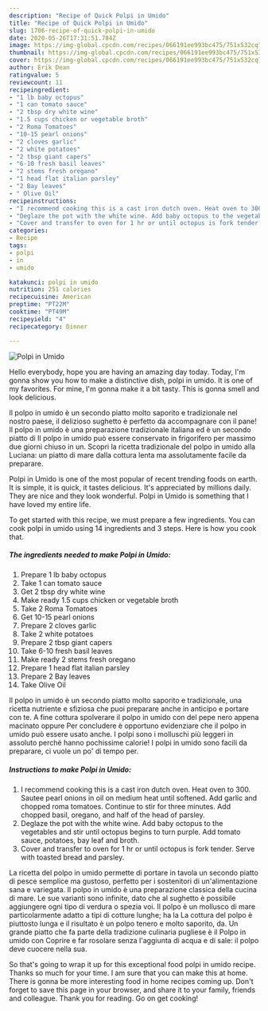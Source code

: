 ```yaml
---
description: "Recipe of Quick Polpi in Umido"
title: "Recipe of Quick Polpi in Umido"
slug: 1706-recipe-of-quick-polpi-in-umido
date: 2020-05-26T17:31:51.784Z
image: https://img-global.cpcdn.com/recipes/066191ee993bc475/751x532cq70/polpi-in-umido-recipe-main-photo.jpg
thumbnail: https://img-global.cpcdn.com/recipes/066191ee993bc475/751x532cq70/polpi-in-umido-recipe-main-photo.jpg
cover: https://img-global.cpcdn.com/recipes/066191ee993bc475/751x532cq70/polpi-in-umido-recipe-main-photo.jpg
author: Erik Dean
ratingvalue: 5
reviewcount: 11
recipeingredient:
- "1 lb baby octopus"
- "1 can tomato sauce"
- "2 tbsp dry white wine"
- "1.5 cups chicken or vegetable broth"
- "2 Roma Tomatoes"
- "10-15 pearl onions"
- "2 cloves garlic"
- "2 white potatoes"
- "2 tbsp giant capers"
- "6-10 fresh basil leaves"
- "2 stems fresh oregano"
- "1 head flat italian parsley"
- "2 Bay leaves"
- " Olive Oil"
recipeinstructions:
- "I recommend cooking this is a cast iron dutch oven. Heat oven to 300. Sautee pearl onions in oil on medium heat until softened. Add garlic and chopped roma tomatoes. Continue to stir for three minutes. Add chopped basil, oregano, and half of the head of parsley."
- "Deglaze the pot with the white wine. Add baby octopus to the vegetables and stir until octopus begins to turn purple. Add tomato sauce, potatoes, bay leaf and broth."
- "Cover and transfer to oven for 1 hr or until octopus is fork tender. Serve with toasted bread and parsley."
categories:
- Recipe
tags:
- polpi
- in
- umido

katakunci: polpi in umido 
nutrition: 251 calories
recipecuisine: American
preptime: "PT22M"
cooktime: "PT49M"
recipeyield: "4"
recipecategory: Dinner

---
```



![Polpi in Umido](https://img-global.cpcdn.com/recipes/066191ee993bc475/751x532cq70/polpi-in-umido-recipe-main-photo.jpg)

Hello everybody, hope you are having an amazing day today. Today, I'm gonna show you how to make a distinctive dish, polpi in umido. It is one of my favorites. For mine, I'm gonna make it a bit tasty. This is gonna smell and look delicious.

Il polpo in umido è un secondo piatto molto saporito e tradizionale nel nostro paese, il delizioso sughetto è perfetto da accompagnare con il pane! Il polpo in umido è una preparazione tradizionale italiana ed è un secondo piatto di Il polpo in umido può essere conservato in frigorifero per massimo due giorni chiuso in un. Scopri la ricetta tradizionale del polpo in umido alla Luciana: un piatto di mare dalla cottura lenta ma assolutamente facile da preparare.

Polpi in Umido is one of the most popular of recent trending foods on earth. It is simple, it is quick, it tastes delicious. It's appreciated by millions daily. They are nice and they look wonderful. Polpi in Umido is something that I have loved my entire life.


To get started with this recipe, we must prepare a few ingredients. You can cook polpi in umido using 14 ingredients and 3 steps. Here is how you cook that.

<!--inarticleads1-->

##### The ingredients needed to make Polpi in Umido:

1. Prepare 1 lb baby octopus
1. Take 1 can tomato sauce
1. Get 2 tbsp dry white wine
1. Make ready 1.5 cups chicken or vegetable broth
1. Take 2 Roma Tomatoes
1. Get 10-15 pearl onions
1. Prepare 2 cloves garlic
1. Take 2 white potatoes
1. Prepare 2 tbsp giant capers
1. Take 6-10 fresh basil leaves
1. Make ready 2 stems fresh oregano
1. Prepare 1 head flat italian parsley
1. Prepare 2 Bay leaves
1. Take  Olive Oil


Il polpo in umido è un secondo piatto molto saporito e tradizionale, una ricetta nutriente e sfiziosa che puoi preparare anche in anticipo e portare con te. A fine cottura spolverare il polpo in umido con del pepe nero appena macinato oppure Per concludere è opportuno evidenziare che il polpo in umido può essere usato anche. I polpi sono i molluschi più leggeri in assoluto perché hanno pochissime calorie! I polpi in umido sono facili da preparare, ci vuole un po&#39; di tempo per. 

<!--inarticleads2-->

##### Instructions to make Polpi in Umido:

1. I recommend cooking this is a cast iron dutch oven. Heat oven to 300. Sautee pearl onions in oil on medium heat until softened. Add garlic and chopped roma tomatoes. Continue to stir for three minutes. Add chopped basil, oregano, and half of the head of parsley.
1. Deglaze the pot with the white wine. Add baby octopus to the vegetables and stir until octopus begins to turn purple. Add tomato sauce, potatoes, bay leaf and broth.
1. Cover and transfer to oven for 1 hr or until octopus is fork tender. Serve with toasted bread and parsley.


La ricetta del polpo in umido permette di portare in tavola un secondo piatto di pesce semplice ma gustoso, perfetto per i sostenitori di un&#39;alimentazione sana e variegata. Il polpo in umido è una preparazione classica della cucina di mare. Le sue varianti sono infinite, dato che al sughetto è possibile aggiungere ogni tipo di verdura o spezia voi. Il polpo è un mollusco di mare particolarmente adatto a tipi di cotture lunghe; ha la La cottura del polpo è piuttosto lunga e il risultato è un polpo tenero e molto saporito, da. Un grande piatto che fa parte della tradizione culinaria pugliese è il Polpo in umido con Coprire e far rosolare senza l&#39;aggiunta di acqua e di sale: il polpo deve cuocere nella sua. 

So that's going to wrap it up for this exceptional food polpi in umido recipe. Thanks so much for your time. I am sure that you can make this at home. There is gonna be more interesting food in home recipes coming up. Don't forget to save this page in your browser, and share it to your family, friends and colleague. Thank you for reading. Go on get cooking!
